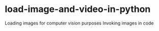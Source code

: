 # load-image-and-video-in-python
Loading images for computer vision purposes
Invoking images in code
